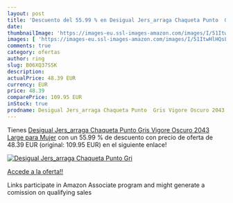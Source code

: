 ```yaml
---
layout: post
title: 'Descuento del 55.99 % en Desigual Jers_arraga Chaqueta Punto  Gri'
date: 
thumbnailImage: 'https://images-eu.ssl-images-amazon.com/images/I/51ItwHlHQsL._SL200_.jpg'
images: [ 'https://images-eu.ssl-images-amazon.com/images/I/51ItwHlHQsL._SL200_.jpg' ]
comments: true
category: ofertas
author: ring
slug: B06XQ37SSK
description:
actualPrice: 48.39 EUR
currency: EUR
price: 48.39
comparePrice: 109.95 EUR
inStock: true
prodname: Desigual Jers_arraga Chaqueta Punto  Gris Vigore Oscuro 2043  Large para Mujer
---
```


Tienes [Desigual Jers_arraga Chaqueta Punto  Gris Vigore Oscuro 2043  Large para Mujer](https://www.amazon.es/dp/B06XQ37SSK/?tag=tolees-21) con un 55.99 % de descuento con precio de oferta de 48.39 EUR (original: 109.95 EUR) en el siguiente enlace!

[![Desigual Jers_arraga Chaqueta Punto  Gri](https://images-eu.ssl-images-amazon.com/images/I/51ItwHlHQsL._SL200_.jpg)](https://www.amazon.es/dp/B06XQ37SSK/?tag=tolees-21)

[Accede a la oferta!!](https://www.amazon.es/dp/B06XQ37SSK/?tag=tolees-21)

Links participate in Amazon Associate program and might generate a comission on qualifying sales


